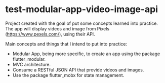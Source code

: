 # test-modular-app-video-image-api
Project created with the goal of put some concepts learned into practice. The app will display videos and image from Pixels (https://www.pexels.com/), using their API.

Main concepts and things that I intend to put into practice:
- Modular App, being more specific, to create an app using the package flutter_modular.
- MVC architecture.
- Consume a RESTful JSON API that provide videos and images.
- Use the package flutter_mobx for state management.

